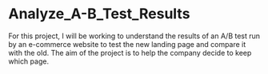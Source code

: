 # Analyze_A-B_Test_Results
For this project, I will be working to understand the results of an A/B test run by an e-commerce website to test the new landing page and compare it with the old. The aim of the project is to help the company decide to keep which page. 
